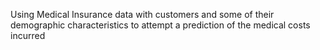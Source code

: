 Using Medical Insurance data with customers and some of their demographic characteristics to attempt a prediction of the medical costs incurred 
